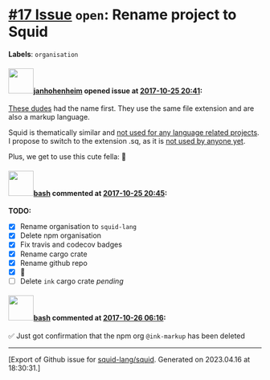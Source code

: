 # [\#17 Issue](https://github.com/squid-lang/squid/issues/17) `open`: Rename project to Squid
**Labels**: `organisation`


#### <img src="https://avatars.githubusercontent.com/u/9047632?u=0917c5aea8ecfb8511130afc94a68bff7f91ea20&v=4" width="50">[janhohenheim](https://github.com/janhohenheim) opened issue at [2017-10-25 20:41](https://github.com/squid-lang/squid/issues/17):

[These dudes](https://github.com/sapo/Ink) had the name first. They use the same file extension and are also a markup language.

Squid is thematically similar and [not used for any language related projects](https://github.com/search?utf8=%E2%9C%93&q=squid&type=).  
I propose to switch to the extension .sq, as it is [not used by anyone yet](https://github.com/search?utf8=%E2%9C%93&q=extension%3A.sq&type=Code&ref=advsearch&l=&l=).

Plus, we get to use this cute fella: 🦑 

#### <img src="https://avatars.githubusercontent.com/u/4602612?u=15d59e17f4d269bcb853540b70baf7c5b3607241&v=4" width="50">[bash](https://github.com/bash) commented at [2017-10-25 20:45](https://github.com/squid-lang/squid/issues/17#issuecomment-339465670):

**TODO:**

- [x] Rename organisation to `squid-lang`
- [x] Delete npm organisation
- [x] Fix travis and codecov badges
- [x] Rename cargo crate
- [x] Rename github repo
- [x] 🦑
- [ ] Delete `ink` cargo crate *pending*

#### <img src="https://avatars.githubusercontent.com/u/4602612?u=15d59e17f4d269bcb853540b70baf7c5b3607241&v=4" width="50">[bash](https://github.com/bash) commented at [2017-10-26 06:16](https://github.com/squid-lang/squid/issues/17#issuecomment-339562605):

✅ Just got confirmation that the npm org `@ink-markup` has been deleted


-------------------------------------------------------------------------------



[Export of Github issue for [squid-lang/squid](https://github.com/squid-lang/squid). Generated on 2023.04.16 at 18:30:31.]
